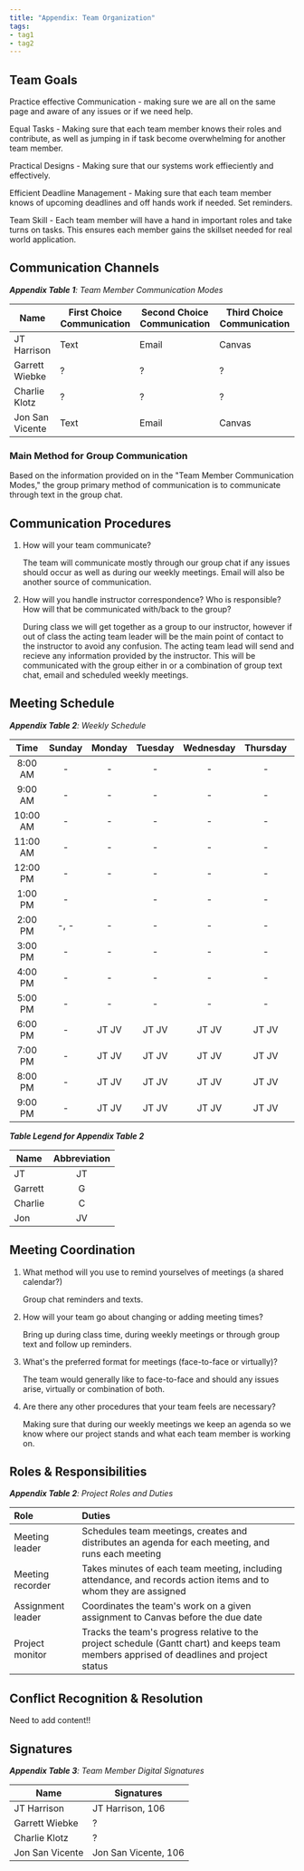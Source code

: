 ```yaml
---
title: "Appendix: Team Organization"
tags:
- tag1
- tag2
---
```


## Team Goals

Practice effective Communication - making sure we are all on the same page and aware of any issues or if we need help.

Equal Tasks - Making sure that each team member knows their roles and contribute, as well as jumping in if task become overwhelming for another team member.

Practical Designs - Making sure that our systems work effieciently and effectively.

Efficient Deadline Management - Making sure that each team member knows of upcoming deadlines and off hands work if needed. Set reminders.

Team Skill - Each team member will have a hand in important roles and take turns on tasks. This ensures each member gains the skillset needed for real world application.




## Communication Channels

_**Appendix Table 1**: Team Member Communication Modes_

|Name                 | First Choice Communication | Second Choice Communication | Third Choice Communication |
|---------------------|----------------------------|-----------------------------|----------------------------|
|JT Harrison |  Text | Email | Canvas |
|Garrett Wiebke |  ? | ? | ? |
|Charlie Klotz |  ? | ? | ? |
|Jon San Vicente |  Text | Email | Canvas |

### Main Method for Group Communication

Based on the information provided on in the "Team Member Communication Modes," the group primary method of communication is to communicate through text in the group chat.
 
## Communication Procedures

1. How will your team communicate?

    The team will communicate mostly through our group chat if any issues should occur as well as during our weekly meetings. Email will also be another source of communication.

2. How will you handle instructor correspondence? Who is responsible? How will that be communicated with/back to the group?

    During class we will get together as a group to our instructor, however if out of class the acting team leader will be the main point of contact to the instructor to avoid any confusion. The acting team lead will send and recieve any information provided by the instructor. This will be communicated with the group either in or a combination of group text chat, email and scheduled weekly meetings.

## Meeting Schedule

_**Appendix Table 2**: Weekly Schedule_

| Time | Sunday | Monday | Tuesday | Wednesday | Thursday | Friday | Saturday |
| :------: | :----: | :----: | :----: | :----: | :----: | :----: | :-----: |
| 8:00 AM | - | - | - | - | - | - | - |
| 9:00 AM | - | - | - | - | - | - | - |
| 10:00 AM | - | - | - | - | - | - | - |
| 11:00 AM | - | - | - | - | - | - | - |
| 12:00 PM | - | - | - | - | - | - | - |
| 1:00 PM | - |  | - | - | - | - | - |
| 2:00 PM | -, - | - | - | - | - | - | - |
| 3:00 PM | - | - | - | - | - | - | - |
| 4:00 PM | - | - | - | - | - | - | - |
| 5:00 PM | - | - | - | - | - | - | - |
| 6:00 PM | - | JT JV | JT JV | JT JV | JT JV | JT JV | JT JV |
| 7:00 PM | - | JT JV | JT JV | JT JV | JT JV | JT JV | JT JV |
| 8:00 PM | - | JT JV | JT JV | JT JV | JT JV | JT JV | JT JV |
| 9:00 PM | - | JT JV | JT JV | JT JV | JT JV | JT JV | JT JV |

_**Table Legend for Appendix Table 2**_

| Name | Abbreviation |
| ----- | :------: |
| JT | JT |
| Garrett | G |
| Charlie | C |
| Jon | JV |


## Meeting Coordination

1. What method will you use to remind yourselves of meetings (a shared calendar?)

    Group chat reminders and texts.

1. How will your team go about changing or adding meeting times?

    Bring up during class time, during weekly meetings or through group text and follow up reminders.

1. What's the preferred format for meetings (face-to-face or virtually)?

    The team would generally like to face-to-face and should any issues arise, virtually or combination of both.
    
1. Are there any other procedures that your team feels are necessary?

    Making sure that during our weekly meetings we keep an agenda so we know where our project stands and what each team member is working on.

## Roles & Responsibilities

_**Appendix Table 2**: Project Roles and Duties_

| **Role**          | **Duties**                                                                                                                                |
| :---------------- | :---------------------------------------------------------------------------------------------------------------------------------------- |
| Meeting leader    | Schedules team meetings, creates and distributes an agenda for each meeting, and runs each meeting                                        |
| Meeting recorder  | Takes minutes of each team meeting, including attendance, and records action items and to whom they are assigned                          |
| Assignment leader | Coordinates the team's work on a given assignment to Canvas before the due date                                                           |
| Project monitor   | Tracks the team's progress relative to the project schedule (Gantt chart) and keeps team members apprised of deadlines and project status |

## Conflict Recognition & Resolution

Need to add content!!


## Signatures

_**Appendix Table 3**: Team Member Digital Signatures_

|Name                 | Signatures |
|---------------------|----------------------------|
|JT Harrison | JT Harrison, 106  |
|Garrett Wiebke |  ? |
|Charlie Klotz |  ? |
|Jon San Vicente |  Jon San Vicente, 106 |

